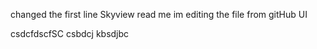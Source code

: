 changed the first line Skyview read me
im editing the file from gitHub UI

csdcfdscfSC
csbdcj kbsdjbc
